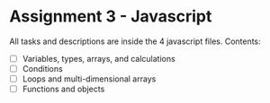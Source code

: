# Assignment 3 - Javascript
All tasks and descriptions are inside the 4 javascript files.
Contents:
- [ ] Variables, types, arrays, and calculations
- [ ] Conditions
- [ ] Loops and multi-dimensional arrays
- [ ] Functions and objects